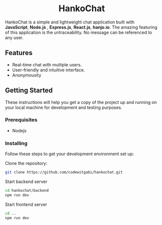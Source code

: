<div align="center">
  <h1>HankoChat</h1>
</div>

HankoChat is a simple and lightweight chat application built with __JavaScript__, __Node.js__ , __Express.js__, __React.js__, __hanjo.io__. The amazing featuring of this application is the untraceability. No message can be referenced to any user.

## Features

- Real-time chat with multiple users.
- User-friendly and intuitive interface.
- Anonymousity

## Getting Started

These instructions will help you get a copy of the project up and running on your local machine for development and testing purposes.

### Prerequisites

- Nodejs

### Installing

Follow these steps to get your development environment set up:

Clone the repository:

```bash
git clone https://github.com/codewitgabi/hankochat.git
```
   
Start backend server

```bash
cd hankochat/backend
npm run dev
```
   
Start frontend server

```bash
cd ..
npm run dev
```

